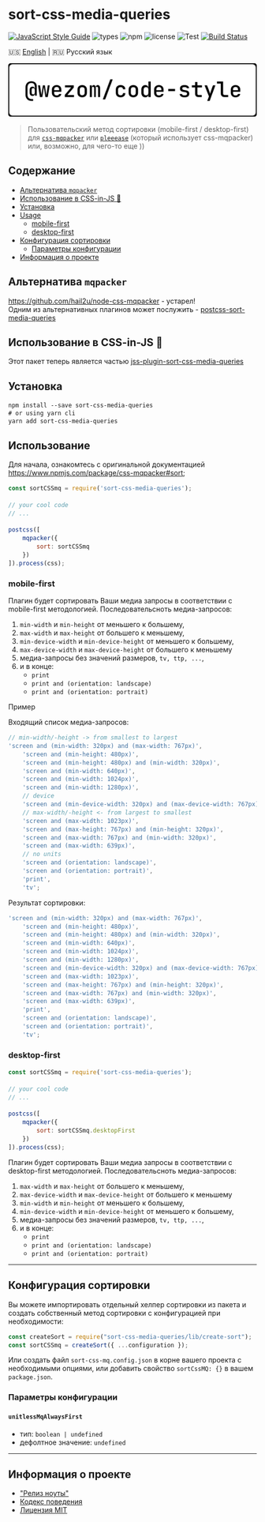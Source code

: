 # sort-css-media-queries

[![JavaScript Style Guide](https://img.shields.io/badge/code_style-standard-brightgreen.svg)](https://standardjs.com)
![types](https://img.shields.io/badge/types-TypeScript-blue)
![npm](https://img.shields.io/badge/node-6.3.0-yellow.svg)
![license](https://img.shields.io/badge/License-MIT-orange.svg)
![Test](https://github.com/dutchenkoOleg/sort-css-media-queries/workflows/Test/badge.svg)
[![Build Status](https://travis-ci.org/dutchenkoOleg/sort-css-media-queries.svg?branch=master)](https://travis-ci.org/dutchenkoOleg/sort-css-media-queries)

:us: [English](./README.md)
|
:ru: Русский язык

[![image](https://raw.githubusercontent.com/WezomCompany/code-style/main/assets/code-style-badge-white.svg)](https://github.com/WezomCompany/code-style)

> Пользовательский метод сортировки (mobile-first / desktop-first) для [`css-mqpacker`](https://www.npmjs.com/package/css-mqpacker) или [`pleeease`](https://www.npmjs.com/package/pleeease) (который использует css-mqpacker) или, возможно, для чего-то еще ))

##  Содержание

- [Альтернатива `mqpacker`](#альтернатива-mqpacker)
- [Использование в CSS-in-JS 🚀](#использование-в-css-in-js-)
- [Установка](#установка)
- [Usage](#использование)
   - [mobile-first](#mobile-first)
   - [desktop-first](#desktop-first)
- [Конфигурация сортировки](#конфигурация-сортировки)
   - [Параметры конфигурации](#configuration-options)
- [Информация о проекте](#информация-о-проекте)

## Альтернатива `mqpacker`

https://github.com/hail2u/node-css-mqpacker - устарел!  
Одним из альтернативных плагинов может послужить - [postcss-sort-media-queries](https://github.com/solversgroup/postcss-sort-media-queries)

## Использование в CSS-in-JS 🚀

Этот пакет теперь является частью [jss-plugin-sort-css-media-queries](https://www.npmjs.com/package/jss-plugin-sort-css-media-queries)

## Установка

```shell
npm install --save sort-css-media-queries
# or using yarn cli
yarn add sort-css-media-queries
```

## Использование

Для начала, ознакомтесь с оригинальной документацией https://www.npmjs.com/package/css-mqpacker#sort;

```js
const sortCSSmq = require('sort-css-media-queries');

// your cool code
// ...

postcss([
	mqpacker({
		sort: sortCSSmq
	})
]).process(css);
```

### mobile-first

Плагин будет сортировать Ваши медиа запросы в соответствии с mobile-first методологией. Последовательсноть медиа-запросов:

1. `min-width` и `min-height` от меньшего к большему,
1. `max-width` и `max-height` от большего к меньшему,
1. `min-device-width` и `min-device-height` от меньшего к большему,
1. `max-device-width` и `max-device-height` от большего к меньшему
1. медиа-запросы без значений размеров, `tv, ttp, ...`,
1. и в конце:
    - `print`
    - `print and (orientation: landscape)`
    - `print and (orientation: portrait)`

Пример

Входящий список медиа-запросов:

```js
// min-width/-height -> from smallest to largest
'screen and (min-width: 320px) and (max-width: 767px)',
	'screen and (min-height: 480px)',
	'screen and (min-height: 480px) and (min-width: 320px)',
	'screen and (min-width: 640px)',
	'screen and (min-width: 1024px)',
	'screen and (min-width: 1280px)',
	// device
	'screen and (min-device-width: 320px) and (max-device-width: 767px)',
	// max-width/-height <- from largest to smallest
	'screen and (max-width: 1023px)',
	'screen and (max-height: 767px) and (min-height: 320px)',
	'screen and (max-width: 767px) and (min-width: 320px)',
	'screen and (max-width: 639px)',
	// no units
	'screen and (orientation: landscape)',
	'screen and (orientation: portrait)',
	'print',
	'tv';
```

Результат сортировки:

```js
'screen and (min-width: 320px) and (max-width: 767px)',
	'screen and (min-height: 480px)',
	'screen and (min-height: 480px) and (min-width: 320px)',
	'screen and (min-width: 640px)',
	'screen and (min-width: 1024px)',
	'screen and (min-width: 1280px)',
	'screen and (min-device-width: 320px) and (max-device-width: 767px)',
	'screen and (max-width: 1023px)',
	'screen and (max-height: 767px) and (min-height: 320px)',
	'screen and (max-width: 767px) and (min-width: 320px)',
	'screen and (max-width: 639px)',
	'print',
	'screen and (orientation: landscape)',
	'screen and (orientation: portrait)',
	'tv';
```

### desktop-first

```js
const sortCSSmq = require('sort-css-media-queries');

// your cool code
// ...

postcss([
	mqpacker({
		sort: sortCSSmq.desktopFirst
	})
]).process(css);
```

Плагин будет сортировать Ваши медиа запросы в соответствии с desktop-first методологией. Последовательсноть медиа-запросов:

1. `max-width` и `max-height` от большего к меньшему,
1. `max-device-width` и `max-device-height` от большего к меньшему
1. `min-width` и `min-height` от меньшего к большему,
1. `min-device-width` и `min-device-height` от меньшего к большему,
1. медиа-запросы без значений размеров, `tv, ttp, ...`,
1. и в конце:
    - `print`
    - `print and (orientation: landscape)`
    - `print and (orientation: portrait)`

---

## Конфигурация сортировки

Вы можете импортировать отдельный хелпер сортировки из пакета
и создать собственный метод сортировки с конфигурацией при необходимости:

```js
const createSort = require("sort-css-media-queries/lib/create-sort");
const sortCSSmq = createSort({ ...configuration });
```

Или создать файл `sort-css-mq.config.json` в корне вашего проекта с необходимыми опциями,
или добавить свойство `sortCssMQ: {}` в вашем `package.json`.

### Параметры конфигурации

#### `unitlessMqAlwaysFirst`

-   тип: `boolean | undefined`
-   дефолтное значение: `undefined`

---

## Информация о проекте

-   ["Релиз ноуты"](https://github.com/dutchenkoOleg/sort-css-media-queries/releases)
-   [Кодекс поведения](./CODE_OF_CONDUCT-RU.md)
-   [Лицензия MIT](./LICENSE)
